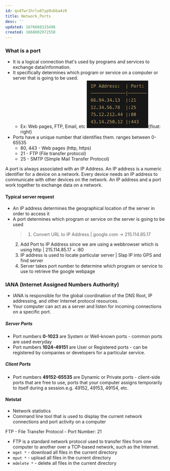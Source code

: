 ```yaml
---
id: qxd7wr1hrlu87yp9ubba4z0
title: Network_Ports
desc: ''
updated: 1676668315496
created: 1668802972558
---
```


### What is a port
- It is a logical connection that's used by programs and services to exchange data/information.
- It specifically determines which program or service on a computer or server that is going to be used.
    - Ex: Web pages, FTP, Email, etc
    ![](assets/Port.png){float: right}
- Ports have a unique number that identifies them. ranges between 0-65535
    - 80, 443 - Web pages (http, https)
    - 21 - FTP (File transfer protocol)
    - 25 - SMTP (Simple Mail Transfer Protocol)
    
A port is always associated with an IP Address. An IP address is a numeric identifier for a device on a network. Every device needs an IP address to communicate with other devices on the network. An IP address and a port work together to exchange data on a network.

#### Typical server request
 - An IP address determines the geographical location of the server in order to access it
- A port determines which program or service on the server is going to be used
    > 1. Convert URL to IP Address | google.com -> 215.114.85.17
    2. Add Port to IP Address since we are using a webbrowser which is using http | 215.114.85.17 + :80
    3. IP address is used to locate particular server | Slap IP into GPS and find server
    4. Server takes port number to determine which program or service to use to retrieve the google webpage

### IANA (Internet Assigned Numbers Authority)
- IANA is responsible for the global coordination of the DNS Root, IP addressing, and other Internet protocol resources.
- Your computer can act as a server and listen for incoming connections on a specific port.
##### Server Ports
- Port numbers **0-1023** are System or Well-known ports - common ports are used everyday
- Port numbers **1024-49151** are User or Registered ports - can be registered by companies or developers for a particular service. 
##### Client Ports
- Port numbers **49152-65535** are Dynamic or Private ports - client-side ports that are free to use, ports that your computer assigns temporarily to itself during a session.e.g. 49152, 49153, 49154, etc.


#### Netstat
- Network statistics
- Command line tool that is used to display the current network connections and port activity on a computer

FTP - File Transfer Protocol - Port Number: 21
- FTP is a standard network protocol used to transfer files from one computer to another over a TCP-based network, such as the Internet.
- ```mget *``` - download all files in the current directory
- ```mput *``` - upload all files in the current directory
- ```mdelete *``` - delete all files in the current directory


